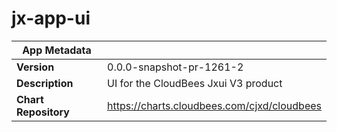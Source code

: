 # jx-app-ui

|App Metadata||
|---|---|
| **Version** | 0.0.0-snapshot-pr-1261-2 |
| **Description** | UI for the CloudBees Jxui V3 product |
| **Chart Repository** | https://charts.cloudbees.com/cjxd/cloudbees |
